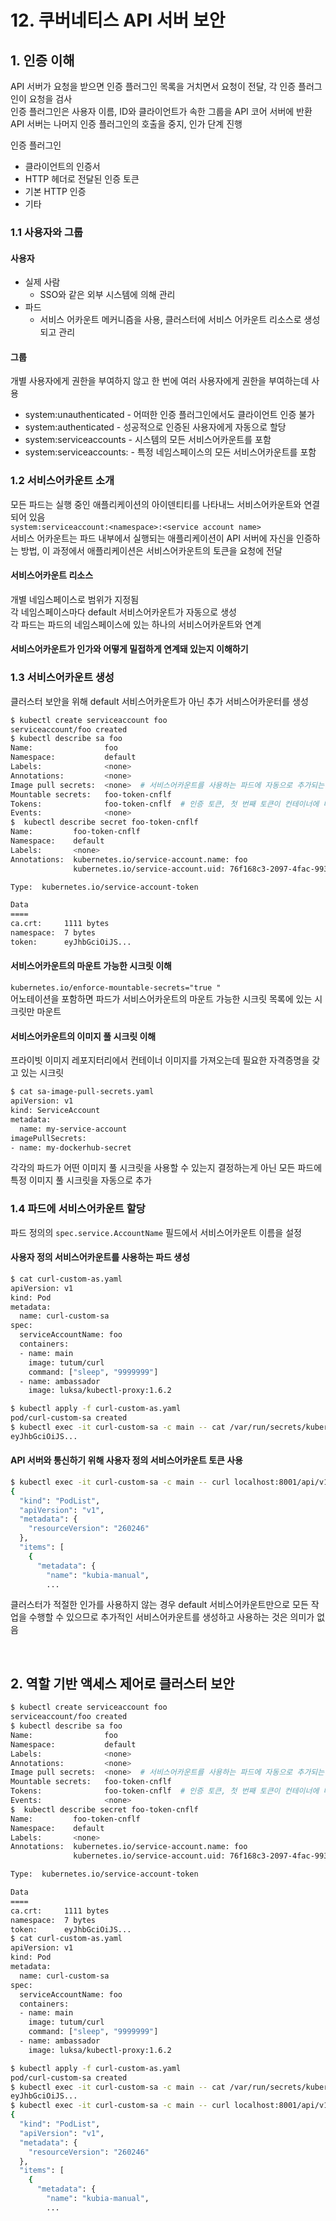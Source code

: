 # 12. 쿠버네티스 API 서버 보안

## 1. 인증 이해

API 서버가 요청을 받으면 인증 플러그인 목록을 거치면서 요청이 전달, 각 인증 플러그인이 요청을 검사  
인증 플러그인은 사용자 이름, ID와 클라이언트가 속한 그룹을 API 코어 서버에 반환  
API 서버는 나머지 인증 플러그인의 호출을 중지, 인가 단계 진행

인증 플러그인

- 클라이언트의 인증서
- HTTP 헤더로 전달된 인증 토큰
- 기본 HTTP 인증
- 기타

### 1.1 사용자와 그룹

#### 사용자

- 실제 사람
  - SSO와 같은 외부 시스템에 의해 관리
- 파드
  - 서비스 어카운트 메커니즘을 사용, 클러스터에 서비스 어카운트 리소스로 생성되고 관리

#### 그룹

개별 사용자에게 권한을 부여하지 않고 한 번에 여러 사용자에게 권한을 부여하는데 사용

- system:unauthenticated - 어떠한 인증 플러그인에서도 클라이언트 인증 불가
- system:authenticated - 성공적으로 인증된 사용자에게 자동으로 할당
- system:serviceaccounts - 시스템의 모든 서비스어카운트를 포함
- system:serviceaccounts:<namespace> - 특정 네임스페이스의 모든 서비스어카운트를 포함

### 1.2 서비스어카운트 소개

모든 파드는 실행 중인 애플리케이션의 아이덴티티를 나타내느 서비스어카운트와 연결되어 있음  
`system:serviceaccount:<namespace>:<service account name>`  
서비스 어카운트는 파드 내부에서 실행되는 애플리케이션이 API 서버에 자신을 인증하는 방법, 이 과정에서 애플리케이션은 서비스어카운트의 토큰을 요청에 전달

#### 서비스어카운트 리소스

개별 네임스페이스로 범위가 지정됨  
각 네임스페이스마다 default 서비스어카운트가 자동으로 생성   
각 파드는 파드의 네임스페이스에 있는 하나의 서비스어카운트와 연계

#### 서비스어카운트가 인가와 어떻게 밀접하게 연계돼 있는지 이해하기

### 1.3 서비스어카운트 생성

클러스터 보안을 위해 default 서비스어카운트가 아닌 추가 서비스어카운터를 생성  

```bash
$ kubectl create serviceaccount foo
serviceaccount/foo created
$ kubectl describe sa foo
Name:                foo
Namespace:           default
Labels:              <none>
Annotations:         <none>
Image pull secrets:  <none>  # 서비스어카운트를 사용하는 파드에 자동으로 추가되는 필드 (지정된 값이 있을 떄)
Mountable secrets:   foo-token-cnflf
Tokens:              foo-token-cnflf  # 인증 토큰, 첫 번째 토큰이 컨테이너에 마운트 됨
Events:              <none>
$  kubectl describe secret foo-token-cnflf
Name:         foo-token-cnflf
Namespace:    default
Labels:       <none>
Annotations:  kubernetes.io/service-account.name: foo
              kubernetes.io/service-account.uid: 76f168c3-2097-4fac-9930-e049d3dbaab5

Type:  kubernetes.io/service-account-token

Data
====
ca.crt:     1111 bytes
namespace:  7 bytes
token:      eyJhbGciOiJS...
```

#### 서비스어카운트의 마운트 가능한 시크릿 이해

`kubernetes.io/enforce-mountable-secrets="true "`   
어노테이션을 포함하면 파드가 서비스어카운트의 마운트 가능한 시크릿 목록에 있는 시크릿만 마운트

#### 서비스어카운트의 이미지 풀 시크릿 이해

프라이빗 이미지 레포지터리에서 컨테이너 이미지를 가져오는데 필요한 자격증명을 갖고 있는 시크릿

```bash
$ cat sa-image-pull-secrets.yaml
apiVersion: v1
kind: ServiceAccount
metadata:
  name: my-service-account
imagePullSecrets:
- name: my-dockerhub-secret

```

각각의 파드가 어떤 이미지 풀 시크릿을 사용할 수 있는지 결정하는게 아닌 모든 파드에 특정 이미지 풀 시크릿을 자동으로 추가

### 1.4 파드에 서비스어카운트 할당

파드 정의의 `spec.service.AccountName` 필드에서 서비스어카운트 이름을 설정  

#### 사용자 정의 서비스어카운트를 사용하는 파드 생성

```bash
$ cat curl-custom-as.yaml
apiVersion: v1
kind: Pod
metadata:
  name: curl-custom-sa
spec:
  serviceAccountName: foo
  containers:
  - name: main
    image: tutum/curl
    command: ["sleep", "9999999"]
  - name: ambassador
    image: luksa/kubectl-proxy:1.6.2

$ kubectl apply -f curl-custom-as.yaml
pod/curl-custom-sa created
$ kubectl exec -it curl-custom-sa -c main -- cat /var/run/secrets/kubernetes.io/serviceaccount/token
eyJhbGciOiJS...
```

#### API 서버와 통신하기 위해 사용자 정의 서비스어카운트 토큰 사용

```bash
$ kubectl exec -it curl-custom-sa -c main -- curl localhost:8001/api/v1/pods
{
  "kind": "PodList",
  "apiVersion": "v1",
  "metadata": {
    "resourceVersion": "260246"
  },
  "items": [
    {
      "metadata": {
        "name": "kubia-manual",
        ...
```

클러스터가 적절한 인가를 사용하지 않는 경우 default 서비스어카운트만으로 모든 작업을 수행할 수 있으므로 추가적인 서비스어카운트를 생성하고 사용하는 것은 의미가 없음

<br>

## 2. 역할 기반 액세스 제어로 클러스터 보안

```bash
$ kubectl create serviceaccount foo
serviceaccount/foo created
$ kubectl describe sa foo
Name:                foo
Namespace:           default
Labels:              <none>
Annotations:         <none>
Image pull secrets:  <none>  # 서비스어카운트를 사용하는 파드에 자동으로 추가되는 필드 (지정된 값이 있을 떄)
Mountable secrets:   foo-token-cnflf
Tokens:              foo-token-cnflf  # 인증 토큰, 첫 번째 토큰이 컨테이너에 마운트 됨
Events:              <none>
$  kubectl describe secret foo-token-cnflf
Name:         foo-token-cnflf
Namespace:    default
Labels:       <none>
Annotations:  kubernetes.io/service-account.name: foo
              kubernetes.io/service-account.uid: 76f168c3-2097-4fac-9930-e049d3dbaab5

Type:  kubernetes.io/service-account-token

Data
====
ca.crt:     1111 bytes
namespace:  7 bytes
token:      eyJhbGciOiJS...
$ cat curl-custom-as.yaml
apiVersion: v1
kind: Pod
metadata:
  name: curl-custom-sa
spec:
  serviceAccountName: foo
  containers:
  - name: main
    image: tutum/curl
    command: ["sleep", "9999999"]
  - name: ambassador
    image: luksa/kubectl-proxy:1.6.2

$ kubectl apply -f curl-custom-as.yaml
pod/curl-custom-sa created
$ kubectl exec -it curl-custom-sa -c main -- cat /var/run/secrets/kubernetes.io/serviceaccount/token
eyJhbGciOiJS...
$ kubectl exec -it curl-custom-sa -c main -- curl localhost:8001/api/v1/pods
{
  "kind": "PodList",
  "apiVersion": "v1",
  "metadata": {
    "resourceVersion": "260246"
  },
  "items": [
    {
      "metadata": {
        "name": "kubia-manual",
        ...
```


